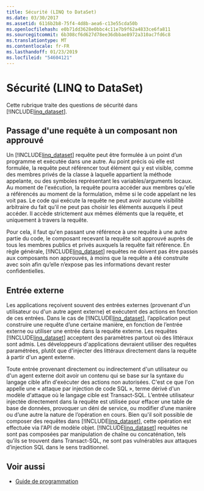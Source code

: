 ```yaml
---
title: Sécurité (LINQ to DataSet)
ms.date: 03/30/2017
ms.assetid: 6116b2b8-75f4-4d8b-aea6-c13e55cda50b
ms.openlocfilehash: e0b71dd3628e0bbc4c11e7b9f62a4833ce6fa811
ms.sourcegitcommit: 6b308cf6d627d78ee36dbbae8972a310ac7fd6c8
ms.translationtype: MT
ms.contentlocale: fr-FR
ms.lasthandoff: 01/23/2019
ms.locfileid: "54604121"
---
```

# <a name="security-linq-to-dataset"></a>Sécurité (LINQ to DataSet)
Cette rubrique traite des questions de sécurité dans [!INCLUDE[linq_dataset](../../../../includes/linq-dataset-md.md)].  
  
## <a name="passing-a-query-to-an-untrusted-component"></a>Passage d'une requête à un composant non approuvé  
 Un [!INCLUDE[linq_dataset](../../../../includes/linq-dataset-md.md)] requête peut être formulée à un point d’un programme et exécutée dans une autre. Au point précis où elle est formulée, la requête peut référencer tout élément qui y est visible, comme des membres privés de la classe à laquelle appartient la méthode appelante, ou des symboles représentant les variables/arguments locaux. Au moment de l'exécution, la requête pourra accéder aux membres qu'elle a référencés au moment de la formulation, même si le code appelant ne les voit pas. Le code qui exécute la requête ne peut avoir aucune visibilité arbitraire du fait qu'il ne peut pas choisir les éléments auxquels il peut accéder. Il accède strictement aux mêmes éléments que la requête, et uniquement à travers la requête.  
  
 Pour cela, il faut qu'en passant une référence à une requête à une autre partie du code, le composant recevant la requête soit approuvé auprès de tous les membres publics et privés auxquels la requête fait référence. En règle générale, [!INCLUDE[linq_dataset](../../../../includes/linq-dataset-md.md)] requêtes ne doivent pas être passés aux composants non approuvés, à moins que la requête a été construite avec soin afin qu’elle n’expose pas les informations devant rester confidentielles.  
  
## <a name="external-input"></a>Entrée externe  
 Les applications reçoivent souvent des entrées externes (provenant d'un utilisateur ou d'un autre agent externe) et exécutent des actions en fonction de ces entrées.  Dans le cas de [!INCLUDE[linq_dataset](../../../../includes/linq-dataset-md.md)], l’application peut construire une requête d’une certaine manière, en fonction de l’entrée externe ou utiliser une entrée dans la requête externe. Les requêtes [!INCLUDE[linq_dataset](../../../../includes/linq-dataset-md.md)] acceptent des paramètres partout où des littéraux sont admis. Les développeurs d'applications devraient utiliser des requêtes paramétrées, plutôt que d'injecter des littéraux directement dans la requête à partir d'un agent externe.  
  
 Toute entrée provenant directement ou indirectement d'un utilisateur ou d'un agent externe doit avoir un contenu qui se base sur la syntaxe du langage cible afin d'exécuter des actions non autorisées. C'est ce que l'on appelle une « attaque par injection de code SQL », terme dérivé d'un modèle d'attaque où le langage cible est Transact-SQL. L’entrée utilisateur injectée directement dans la requête est utilisée pour effacer une table de base de données, provoquer un déni de service, ou modifier d’une manière ou d’une autre la nature de l’opération en cours. Bien qu'il soit possible de composer des requêtes dans [!INCLUDE[linq_dataset](../../../../includes/linq-dataset-md.md)], cette opération est effectuée via l'API de modèle objet. [!INCLUDE[linq_dataset](../../../../includes/linq-dataset-md.md)] requêtes ne sont pas composées par manipulation de chaîne ou concaténation, tels qu’ils se trouvent dans Transact-SQL, ne sont pas vulnérables aux attaques d’injection SQL dans le sens traditionnel.  
  
## <a name="see-also"></a>Voir aussi
- [Guide de programmation](../../../../docs/framework/data/adonet/programming-guide-linq-to-dataset.md)
